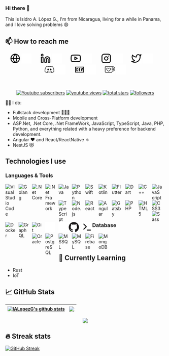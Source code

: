 ### Hi there 👋

This is Isidro A. López G., I'm from Nicaragua, living for a while in Panama, and I love solving problems :smile:

<h2>📫 How to reach me</h2>
<!-- Social icons section -->
<p align="center">
  <a href="https://ialopezg.com#gh-light-mode-only"><img width="32px" alt="Website" title="Youtube" src="./assets/images/globe-light.svg"/></a>
  <a href="https://ialopezg.com#gh-dark-mode-only"><img width="32px" alt="Youtube" title="Website" src="./assets/images/globe-dark.svg"/></a>
  &#8287;&#8287;&#8287;&#8287;&#8287;
  <a href="https://linkedin.com/in/ialopezg#gh-light-mode-only"><img width="32px" alt="LinkedIn" title="Youtube" src="./assets/images/linkedin-light.svg"/></a>
  <a href="https://linkedin.com/in/ialopezg#gh-dark-mode-only"><img width="32px" alt="LinkedIn" title="Youtube" src="./assets/images/linkedin-dark.svg"/></a>
  &#8287;&#8287;&#8287;&#8287;&#8287;
  <a href="https://youtube.com/c/isidrolopezg#gh-light-mode-only"><img width="32px" alt="Youtube" title="Youtube" src="./assets/images/youtube-light.svg"/></a>
  <a href="https://youtube.com/c/isidrolopezg#gh-dark-mode-only"><img width="32px" alt="Youtube" title="Youtube" src="./assets/images/youtube-dark.svg"/></a>
  &#8287;&#8287;&#8287;&#8287;&#8287;
  <a href="https://instagram.com/ialopezg#gh-light-mode-only"><img width="32px" alt="Instagram" title="Youtube" src="./assets/images/instagram-light.svg"/></a>
  <a href="https://instagram.com/ialopezg#gh-dark-mode-only"><img width="32px" alt="Instagram" title="Youtube" src="./assets/images/instagram-dark.svg"/></a>
  &#8287;&#8287;&#8287;&#8287;&#8287;
  <a href="https://twitter.com/isidrolopezg#gh-light-mode-only"><img width="32px" alt="Twitter" title="Twitter" src="./assets/images/twitter-light.svg"/></a>
  <a href="https://twitter.com/isidrolopezg#gh-dark-mode-only"><img width="32px" alt="Twitter" title="Twitter" src="./assets/images/twitter-dark.svg"/></a>
  &#8287;&#8287;&#8287;&#8287;&#8287;
  <a href="https://discord.gg/ialopezg#gh-light-mode-only" alt="Dev Pro Tips Discussion & Support Server"><img width="32px" src="./assets/images/discord-dark.svg"/></a>
  <a href="https://discord.gg/ialopezg#gh-dark-mode-only" alt="Dev Pro Tips Discussion & Support Server"><img width="32px" src="./assets/images/discord-light.svg"/></a>
  &#8287;&#8287;&#8287;&#8287;&#8287;
  <a href="https://dev.to/ialopezg#gh-light-mode-only"><img width="32px" alt="Dev.to" title="IALopezG Dev.to" src="./assets/images/dev-dark.svg"></a>
  <a href="https://dev.to/ialopezg#gh-dark-mode-only"><img width="32px" alt="Dev.to" title="IALopezG Dev.to" src="./assets/images/dev-light.svg"></a>
  &#8287;&#8287;&#8287;&#8287;&#8287;
  <a href="https://ko-fi.com/ialopezg#gh-light-mode-only"><img width="32px" alt="Ko-fi" title="Buy me a coffee" src="./assets/images/ko-fi-dark.svg"/></a>
  <a href="https://ko-fi.com/ialopezg#gh-dark-mode-only"><img width="32px" alt="Ko-fi" title="Buy me a coffee" src="./assets/images/ko-fi-light.svg"/></a>
</p>
<br/>

<!-- Social badges section -->
<!-- Badges with custom icons - https://github.com/DenverCoder1/custom-icon-badges -->
<!-- YouTube stats - https://github.com/DenverCoder1/github-readme-youtube-stats -->
<!-- View counter - https://github.com/DenverCoder1/Simple-View-Counter -->
<!-- Star counter - https://github.com/idealclover/GitHub-Star-Counter -->
<p align="center">
  <a href="https://www.youtube.com/isidrolopezg?sub_confirmation=1">
    <img alt="Youtube subscribers" title="Subscribe to my YouTube channel" src="https://custom-icon-badges.herokuapp.com/youtube/channel/subscribers/UCRAAOhqGiWZ4RpY_JN1dLwg?color=%23E05D44&label=SUBSCRIBE&logo=video&logoColor=white&style=for-the-badge&labelColor=CE4630"/></a> 
  <a href="https://www.youtube.com/isidrolopezg">
    <img alt="youtube views" title="YouTube views" src="https://custom-icon-badges.herokuapp.com/youtube/channel/views/UCRAAOhqGiWZ4RpY_JN1dLwg?color=%23E1AD0E&logo=video&logoColor=white&style=for-the-badge&labelColor=C79600"/></a> 
  <a href="https://github.com/ialopezg?tab=repositories&sort=stargazers">
    <img alt="total stars" title="Total stars on GitHub" src="https://custom-icon-badges.herokuapp.com/badge/dynamic/json?logo=star&color=55960c&labelColor=488207&label=Stars&style=for-the-badge&query=%24.stars&url=https://api.github-star-counter.workers.dev/user/ialopezg"/></a>
  <a href="https://github.com/DenverCoder1?tab=followers">
    <img alt="followers" title="Follow me on Github" src="https://custom-icon-badges.herokuapp.com/github/followers/ialopezg?color=236ad3&labelColor=1155ba&style=for-the-badge&logo=person-add&label=Follow&logoColor=white"/></a>
</p>

👨‍💻 I do:
- Fullstack development 👨🏾‍💻
- Mobile and Cross-Platform development
- ASP.Net, .Net Core, .Net FrameWork, JavaScript, TypeScript, Java, PHP, Python, and everything related with a heavy preference for backend development.
- Angular ❤️ and React/ReactNative ⚛️
- NestJS 😻

<h2>Technologies I use</h2>

<h3>Languages & Tools</h3>

[<img align="left" alt="Visual Studio Code" width="32px" src="https://cdn.jsdelivr.net/gh/devicons/devicon/icons/vscode/vscode-original.svg" style="padding-right:10px;" />][webdevplaylist]
[<img align="left" alt="Golang" width="32px" src="https://go.dev/blog/go-brand/Go-Logo/SVG/Go-Logo_Blue.svg" style="padding-right:10px;" />][webdevplaylist]
[<img align="left" alt=".Net Core" width="32px" src="https://cdn.jsdelivr.net/gh/devicons/devicon/icons/dotnetcore/dotnetcore-original.svg" style="padding-right:10px;" />][webdevplaylist]
[<img align="left" alt=".Net Framework" width="32px" src="https://cdn.jsdelivr.net/gh/devicons/devicon/icons/dot-net/dot-net-original.svg" style="padding-right:10px;" />][webdevplaylist]
[<img align="left" alt="Java" width="32px" src="https://cdn.jsdelivr.net/gh/devicons/devicon/icons/java/java-original.svg" style="padding-right:10px;" />][cssplaylist]
[<img align="left" alt="Python" width="32px" src="https://cdn.jsdelivr.net/gh/devicons/devicon/icons/python/python-original.svg" style="padding-right:10px;" />][cssplaylist]
[<img align="left" alt="Swift" width="32px" src="https://cdn.jsdelivr.net/gh/devicons/devicon/icons/swift/swift-original.svg" style="padding-right:10px;" />][cssplaylist]
[<img align="left" alt="Kotlin" width="32px" src="https://cdn.jsdelivr.net/gh/devicons/devicon/icons/kotlin/kotlin-original.svg" style="padding-right:10px;" />][cssplaylist]
[<img align="left" alt="Flutter" width="32px" src="https://cdn.jsdelivr.net/gh/devicons/devicon/icons/flutter/flutter-original.svg" style="padding-right:10px;" />][cssplaylist]
[<img align="left" alt="Dart" width="32px" src="https://cdn.jsdelivr.net/gh/devicons/devicon/icons/dart/dart-original.svg" style="padding-right:10px;" />][cssplaylist]
[<img align="left" alt="C++" width="32px" src="https://cdn.jsdelivr.net/gh/devicons/devicon/icons/cplusplus/cplusplus-original.svg" style="padding-right:10px;" />][cssplaylist]
[<img align="left" alt="JavaScript" width="32px" src="https://cdn.jsdelivr.net/gh/devicons/devicon/icons/javascript/javascript-original.svg" style="padding-right:10px;" />][jsplaylist]
[<img align="left" alt="TypeScript" width="32px" src="https://cdn.jsdelivr.net/gh/devicons/devicon/icons/typescript/typescript-original.svg" style="padding-right:10px;" />][jsplaylist]
[<img align="left" alt="Node.js" width="32px" src="https://cdn.jsdelivr.net/gh/devicons/devicon/icons/nodejs/nodejs-original.svg" style="padding-right:10px;" />][webdevplaylist]
[<img align="left" alt="React" width="32px" src="https://cdn.jsdelivr.net/gh/devicons/devicon/icons/react/react-original.svg" style="padding-right:10px;" />][reactplaylist]
[<img align="left" alt="Angular" width="32px" src="https://github.com/angular.png?s=20" style="padding-right:10px;" />][cssplaylist]
[<img align="left" alt="Gatsby" width="32px" src="https://cdn.jsdelivr.net/gh/devicons/devicon/icons/gatsby/gatsby-original.svg" style="padding-right:10px;" />][webdevplaylist]
[<img align="left" alt="PHP" width="32px" src="https://cdn.jsdelivr.net/gh/devicons/devicon/icons/php/php-original.svg" style="padding-right:10px;" />][cssplaylist]
[<img align="left" alt="HTML5" width="32px" src="https://cdn.jsdelivr.net/gh/devicons/devicon/icons/html5/html5-original.svg" style="padding-right:10px;" />][webdevplaylist]
[<img align="left" alt="CSS3" width="32px" src="https://cdn.jsdelivr.net/gh/devicons/devicon/icons/css3/css3-original.svg" style="padding-right:10px;" />][cssplaylist]
[<img align="left" alt="Sass" width="32px" src="https://cdn.jsdelivr.net/gh/devicons/devicon/icons/sass/sass-original.svg" style="padding-right:10px;" />][cssplaylist]
[<img align="left" alt="Docker" width="32px" src="https://cdn.jsdelivr.net/gh/devicons/devicon/icons/docker/docker-original.svg" style="padding-right:10px;" />][cssplaylist]
[<img align="left" alt="GraphQL" width="32px" src="https://cdn.jsdelivr.net/gh/devicons/devicon/icons/graphql/graphql-plain.svg" style="padding-right:10px;" />][webdevplaylist]
[<img align="left" alt="Git" width="32px" src="https://cdn.jsdelivr.net/gh/devicons/devicon/icons/git/git-original.svg" style="padding-right:10px;" />][webdevplaylist]
[<img align="left" alt="GitHub" width="32px" src="./assets/images/github-dark.png" style="padding-right:10px;" />](https://youtube.com/playlist?list=PLreOwwztNObgXtoqkr4hc0IIY4FYg9A_W#gh-dark-mode-only)
[<img align="left" alt="Terminal" width="32px" src="./assets/images/terminal-dark.svg" />](https://youtube.com/playlist?list=PLreOwwztNObgXtoqkr4hc0IIY4FYg9A_W#gh-dark-mode-only)
[<img align="left" alt="GitHub" width="32px" src="./assets/images/github-light.png" style="padding-right:10px;" />](https://youtube.com/playlist?list=PLreOwwztNObgXtoqkr4hc0IIY4FYg9A_W#gh-light-mode-only)
[<img align="left" alt="Terminal" width="32px" src="./assets/images/terminal-light.svg" />](https://youtube.com/playlist?list=PLreOwwztNObgXtoqkr4hc0IIY4FYg9A_W#gh-light-mode-only)
<br />
<br />

<h3>Database</h3>

[<img align="left" alt="Oracle" width="32px" src="https://cdn.jsdelivr.net/gh/devicons/devicon/icons/oracle/oracle-original.svg" style="padding-right:10px;" />][webdevplaylist]
[<img align="left" alt="PostgreSQL" width="32px" src="https://cdn.jsdelivr.net/gh/devicons/devicon/icons/postgresql/postgresql-original.svg" style="padding-right:10px;" />][webdevplaylist]
[<img align="left" alt="MSSQL" width="32px" src="https://cdn.jsdelivr.net/gh/devicons/devicon/icons/microsoftsqlserver/microsoftsqlserver-plain-wordmark.svg" style="padding-right:10px;" />][webdevplaylist]
[<img align="left" alt="MySQL" width="32px" src="https://cdn.jsdelivr.net/gh/devicons/devicon/icons/mysql/mysql-original.svg" style="padding-right:10px;" />][webdevplaylist]
[<img align="left" alt="Firebase" width="32px" src="https://avatars.githubusercontent.com/u/1335026?v=4" style="padding-right:10px;" />][webdevplaylist]
[<img align="left" alt="MongoDB" width="32px" src="https://cdn.jsdelivr.net/gh/devicons/devicon/icons/mongodb/mongodb-original.svg" style="padding-right:10px;" />][webdevplaylist]
<br />
<br />

<h2>🌱 Currently Learning</h2>

- Rust
- IoT

<h2>📈 GitHub Stats</h2>

| <a href="https://github.com/ialopezg"><img align="center" src="https://github-readme-stats.vercel.app/api?username=ialopezg&show_icons=true&include_all_commits=true&theme=buefy&hide_border=true" alt="IALopezG's github stats" /></a> | <a href="https://github.com/ialopezg"><img align="center" src="https://github-readme-stats.vercel.app/api/top-langs/?username=ialopezg&layout=compact&theme=buefy&hide_border=true" /></a> |
| ------------- | ------------- |

<p align="center">
  <a href="https://github.com/ialopezg">
    <img align="center" src="https://github-profile-trophy.vercel.app/?username=ialopezg&row=2&column=6&margin-w=15&margin-h=15" />
  </a>
</p>

<h2>🔥 Streak stats</h2>

<a href="https://git.io/streak-stats"><img src="https://streak-stats.demolab.com?user=ialopezg&theme=dark&exclude_days=Sat" alt="GitHub Streak" /></a>

[website]: https://ialopezg.com
[course]: http://ialopezg.com
[twitter]: https://twitter.com/isidrolopezg
[youtube]: https://www.youtube.com/isidrolopezg
[instagram]: https://instagram.com/ialopezg
[linkedin]: https://linkedin.com/in/ialopezg
[webdevplaylist]: #
[jsplaylist]: #
[cssplaylist]: #
[reactplaylist]: #
